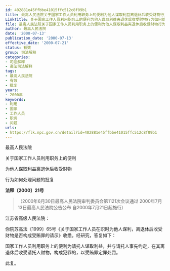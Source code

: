 ```yaml
---
id: 402881e45ffbbe41015ffc512c8f09b1
title: 最高人民法院关于国家工作人员利用职务上的便利为他人谋取利益离退休后收受财物行为如何处理问题的批复
LinkTitle: 关于国家工作人员利用职务上的便利为他人谋取利益离退休后收受财物行为如何处理问题的批复（2000）
file: 最高人民法院关于国家工作人员利用职务上的便利为他人谋取利益离退休后收受财物行为如何处理问题的批复_20000713_402881e45ffbbe41015ffc512c8f09b1.docx
author: 最高人民法院
date: '2000-07-13'
publication_date: '2000-07-13'
effective_date: '2000-07-21'
status: 有效
group: 司法解释
categories:
- 司法解释
- 高法司法解释
tags:
- 最高人民法院
- 有效
- 批复
years:
- 2000年
keywords:
- 利用
- 国家
- 工作人员
- 职务
- 问题
urls:
- https://flk.npc.gov.cn/detail?id=402881e45ffbbe41015ffc512c8f09b1
---
```


最高人民法院

关于国家工作人员利用职务上的便利

为他人谋取利益离退休后收受财物

行为如何处理问题的批复

**法释〔2000〕21号**

> （2000年6月30日最高人民法院审判委员会第1121次会议通过 2000年7月13日最高人民法院公告公布 自2000年7月21日起施行）

江苏省高级人民法院：

你院苏高法〔1999〕65号《关于国家工作人员在职时为他人谋利，离退休后收受财物是否构成受贿罪的请示》收悉。经研究，答复如下：

国家工作人员利用职务上的便利为请托人谋取利益，并与请托人事先约定，在其离退休后收受请托人财物，构成犯罪的，以受贿罪定罪处罚。

此复。

